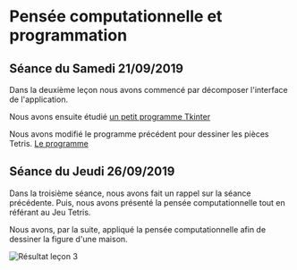 # Pensée computationnelle et programmation

## Séance du Samedi 21/09/2019

Dans la deuxième leçon nous avons commencé par décomposer l'interface de l'application.

Nous avons ensuite étudié [un petit programme Tkinter](/ct_2ti/Lecon_02/question_7.py)

Nous avons modifié le programme précédent pour dessiner les pièces Tetris. [Le programme](/ct_2ti/Lecon_02/question_8.py)

## Séance du Jeudi 26/09/2019

Dans la troisième séance, nous avons fait un rappel sur la séance précédente. Puis, nous avons présenté la pensée computationnelle tout en référant au Jeu Tetris.

Nous avons, par la suite, appliqué la pensée computationnelle afin de dessiner la figure d'une maison.

![Résultat leçon 3](/ct_2ti/images/lecon_03.PNG)

